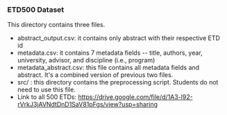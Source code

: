 ### ETD500 Dataset

This directory contains three files. 

* abstract_output.csv: it contains only abstract with their respective ETD id
* metadata.csv: it contains 7 metadata fields -- title, authors, year, university, advisor, and discipline (i.e., program)
* metadata_abstract.csv: this file contains all metadata fields and abstract. It's a combined version of previous two files.
* src/ : this directory contains the preprocessing script. Students do not need to use this file.
* Link to all 500 ETDs: https://drive.google.com/file/d/1A3-l92-rVrkJ3jAVNdtDnD1SaV81pFgs/view?usp=sharing